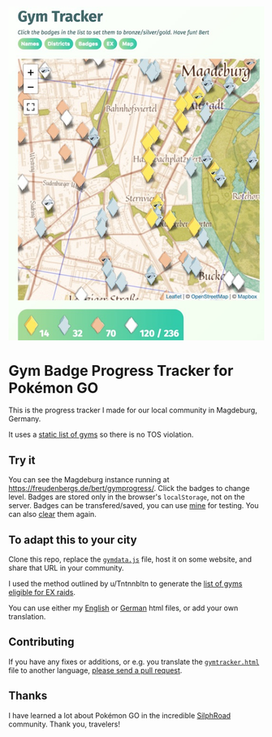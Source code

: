 ![Screenshot](docs/screenshot.jpg)

# Gym Badge Progress Tracker for Pokémon GO

This is the progress tracker I made for our local community in Magdeburg, Germany.

It uses a [static list of gyms](gymdata.js) so there is no TOS violation.

## Try it

You can see the Magdeburg instance running at https://freudenbergs.de/bert/gymprogress/.
Click the badges to change level.
Badges are stored only in the browser's `localStorage`, not on the server.
Badges can be transfered/saved, you can use [mine](https://freudenbergs.de/bert/gymprogress/?2021001101110203000010001110201301000300200011111100011100101102200120330110032211101001000220211000101000100002101011000200010100223010000020001010122221121000210200100310110100223122111133010222001010330111100031001000000200) for testing.
You can also [clear](https://freudenbergs.de/bert/gymprogress/?0) them again.

## To adapt this to your city

Clone this repo, replace the [`gymdata.js`](gymdata.js) file, host it on some website, and share that URL in your community.

I used the method outlined by u/Tntnnbltn to generate the [list of gyms eligible for
EX raids](https://www.reddit.com/r/TheSilphRoad/comments/7ojuoi/how_to_determine_which_gyms_are_eligible_from_ex/).

You can use either my [English](gymtracker-en.html) or [German](gymtracker-de.html) html files, or add your own translation.

## Contributing

If you have any fixes or additions, or e.g. you translate the [`gymtracker.html`](gymtracker-en.html) file to another language,
[please send a pull request](https://github.com/bertfreudenberg/gymprogress/pulls).

## Thanks

I have learned a lot about Pokémon GO in the incredible [SilphRoad](https://www.reddit.com/r/TheSilphRoad) community.
Thank you, travelers!
